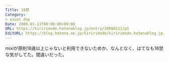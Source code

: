 ```yaml
---
Title: 18禁
Category:
- usual day
Date: 2008-01-11T00:00:00+09:00
URL: https://kiririmode.hatenablog.jp/entry/20080111/p1
EditURL: https://blog.hatena.ne.jp/kiririmode/kiririmode.hatenablog.jp/atom/entry/8454420450078215721
---
```



mixiが原則18歳以上じゃないと利用できないためか、なんとなく、はてなも18禁な気がしてた。間違いだった。
